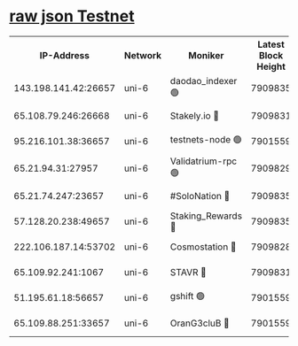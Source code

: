 [raw json Testnet](https://rpc-check.junot.stavr.tech/junot/rpc-junot-result.json)
=


<table><tr><th>IP-Address</th><th>Network</th><th>Moniker</th><th>Latest Block Height</th><th>Earliest Block Height</th><th>Catching Up</th><th>Tx Index</th><th>Voting Power</th><th>Scan Time</th></tr><tr><td>143.198.141.42:26657</td><td>uni-6</td><td>daodao_indexer 🟢</td><td>7909835</td><td>1</td><td>False</td><td>off</td><td>0</td><td>2024-02-12T03:54:31.494797437UTC</td></tr><tr><td>65.108.79.246:26668</td><td>uni-6</td><td>Stakely.io 🔴</td><td>7909831</td><td>1570872</td><td>False</td><td>on</td><td>1846530</td><td>2024-02-12T03:54:21.785491013UTC</td></tr><tr><td>95.216.101.38:36657</td><td>uni-6</td><td>testnets-node 🟢</td><td>7901559</td><td>1615130</td><td>False</td><td>on</td><td>0</td><td>2024-02-12T03:54:24.149570131UTC</td></tr><tr><td>65.21.94.31:27957</td><td>uni-6</td><td>Validatrium-rpc 🟢</td><td>7909829</td><td>2943363</td><td>False</td><td>on</td><td>0</td><td>2024-02-12T03:54:17.029616796UTC</td></tr><tr><td>65.21.74.247:23657</td><td>uni-6</td><td>#SoloNation 🔴</td><td>7909835</td><td>5208001</td><td>False</td><td>on</td><td>112</td><td>2024-02-12T03:54:30.641004568UTC</td></tr><tr><td>57.128.20.238:49657</td><td>uni-6</td><td>Staking_Rewards 🔴</td><td>7909835</td><td>6514618</td><td>False</td><td>on</td><td>1008</td><td>2024-02-12T03:54:31.765925734UTC</td></tr><tr><td>222.106.187.14:53702</td><td>uni-6</td><td>Cosmostation 🔴</td><td>7909828</td><td>7473037</td><td>False</td><td>on</td><td>109003</td><td>2024-02-12T03:54:14.635362199UTC</td></tr><tr><td>65.109.92.241:1067</td><td>uni-6</td><td>STAVR 🔴</td><td>7909831</td><td>7502372</td><td>False</td><td>on</td><td>6054</td><td>2024-02-12T03:54:21.445523583UTC</td></tr><tr><td>51.195.61.18:56657</td><td>uni-6</td><td>gshift 🟢</td><td>7901559</td><td>7691417</td><td>False</td><td>on</td><td>0</td><td>2024-02-12T03:54:02.579411677UTC</td></tr><tr><td>65.109.88.251:33657</td><td>uni-6</td><td>OranG3cluB 🔴</td><td>7901559</td><td>7784738</td><td>False</td><td>on</td><td>11</td><td>2024-02-12T03:54:36.237368909UTC</td></tr></table>